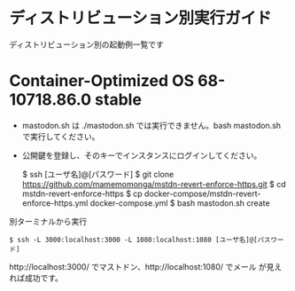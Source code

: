 # ディストリビューション別実行ガイド

ディストリビューション別の起動例一覧です

# Container-Optimized OS 68-10718.86.0 stable

* mastodon.sh は ./mastodon.sh では実行できません。bash mastodon.sh で実行してください。
* 公開鍵を登録し、そのキーでインスタンスにログインしてください。

	$ ssh [ユーザ名]@[パスワード]
	$ git clone https://github.com/mamemomonga/mstdn-revert-enforce-https.git
	$ cd mstdn-revert-enforce-https
	$ cp docker-compose/mstdn-revert-enforce-https.yml docker-compose.yml
	$ bash mastodon.sh create

別ターミナルから実行

	$ ssh -L 3000:localhost:3000 -L 1080:localhost:1080 [ユーザ名]@[パスワード]

http://localhost:3000/ でマストドン、http://localhost:1080/ でメール が見えれば成功です。

